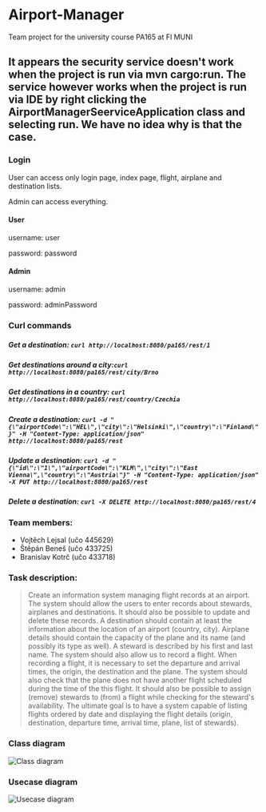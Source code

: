 # Airport-Manager

Team project for the university course PA165 at FI MUNI

## It appears the security service doesn't work when the project is run via mvn cargo:run. The service however works when the project is run via IDE by right clicking the AirportManagerSeerviceApplication class and selecting run. We have no idea why is that the case.

### Login
User can access only login page, index page, flight, airplane and destination lists.

Admin can access everything.
#### User
username: user

password: password
#### Admin
username: admin

password: adminPassword

### Curl commands
##### Get a destination: `curl http://localhost:8080/pa165/rest/1`
##### Get destinations around a city:`curl http://localhost:8080/pa165/rest/city/Brno`
##### Get destinations in a country: `curl http://localhost:8080/pa165/rest/country/Czechia`
##### Create a destination: `curl -d "{\"airportCode\":\"HEL\",\"city\":\"Helsinki\",\"country\":\"Finland\"}" -H "Content-Type: application/json" http://localhost:8080/pa165/rest`
##### Update a destination: `curl -d "{\"id\":\"1\",\"airportCode\":\"KLM\",\"city\":\"East Vienna\",\"country\":\"Austria\"}" -H "Content-Type: application/json" -X PUT http://localhost:8080/pa165/rest`
##### Delete a destination: `curl -X DELETE http://localhost:8080/pa165/rest/4`


### Team members:
* Vojtěch Lejsal (učo 445629)
* Štěpán Beneš (učo 433725)
* Branislav Kotrč (učo 433718)

### Task description:
> Create an information system managing flight records at an airport. The system should allow the users to enter records about stewards, airplanes and destinations. It should also be possible to update and delete these records. A destination should contain at least the information about the location of an airport (country, city). Airplane details should contain the capacity of the plane and its name (and possibly its type as well). A steward is described by his first and last name. The system should also allow us to record a flight. When recording a flight, it is necessary to set the departure and arrival times, the origin, the destination and the plane. The system should also check that the plane does not have another flight scheduled during the time of the this flight. It should also be possible to assign (remove) stewards to (from) a flight while checking for the steward's availability. The ultimate goal is to have a system capable of listing flights ordered by date and displaying the flight details (origin, destination, departure time, arrival time, plane, list of stewards).

### Class diagram
![Class diagram](https://cdn.discordapp.com/attachments/506608005849153546/506608224007356428/ClassDiagram.png)

### Usecase diagram
![Usecase diagram](https://cdn.discordapp.com/attachments/506608005849153546/506608098757312543/Usecase_diagram.png)
